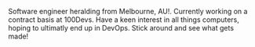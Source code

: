 Software engineer heralding from Melbourne, AU!.
Currently working on a contract basis at 100Devs.
Have a keen interest in all things computers, hoping to ultimatly end up in DevOps.
Stick around and see what gets made!
